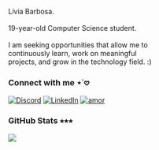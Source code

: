 <p align="justify"> 
Lívia Barbosa. <br> <br>
19-year-old Computer Science student. <br> <br>
I am seeking opportunities that allow me to <br>
continuously learn, work on meaningful <br>
projects, and grow in the technology field. :) <br> 

</p>

### Connect with me ⋆˙𖹭
[![Discord](https://img.shields.io/badge/Discord-%237289DA.svg?logo=discord&logoColor=white&color=f35dbb)](https://discord.gg/chendoie) 
[![LinkedIn](https://img.shields.io/badge/LinkedIn-%230077B5.svg?logo=linkedin&logoColor=white&color=f35dbb)](https://linkedin.com/in/liviamrb/) 
<a href="https://www.instagram.com/mariocbneto/"> <img alt="amor" src="https://custom-icon-badges.demolab.com/badge/Heart-D15E9B.svg?logo=heart"/> </a> 

### GitHub Stats ⭒⭒⭒
![](https://github-readme-stats.vercel.app/api?username=livmrb&theme=omni&hide_border=false&include_all_commits=false&count_private=false)<br/>


